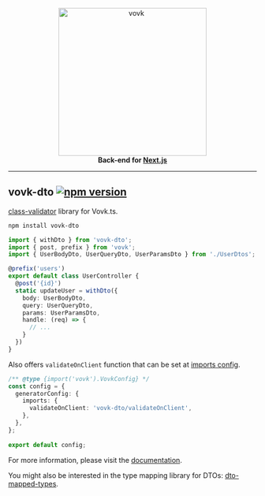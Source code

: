 <p align="center">
  <a href="https://vovk.dev">
    <picture>
      <source width="300" media="(prefers-color-scheme: dark)" srcset="https://vovk.dev/vovk-logo-white.svg">
      <source width="300" media="(prefers-color-scheme: light)" srcset="https://vovk.dev/vovk-logo.svg">
      <img width="300" alt="vovk" src="https://vovk.dev/vovk-logo.svg">
    </picture>
  </a>
  <br>
  <strong>Back-end for <a href="https://nextjs.org/">Next.js</a></strong>
</p>

---

## vovk-dto [![npm version](https://badge.fury.io/js/vovk-dto.svg)](https://www.npmjs.com/package/vovk-dto)

[class-validator](https://www.npmjs.com/package/class-validator) library for Vovk.ts.

```sh
npm install vovk-dto
```

```ts
import { withDto } from 'vovk-dto';
import { post, prefix } from 'vovk';
import { UserBodyDto, UserQueryDto, UserParamsDto } from './UserDtos';

@prefix('users')
export default class UserController {
  @post('{id}')
  static updateUser = withDto({
    body: UserBodyDto,
    query: UserQueryDto,
    params: UserParamsDto,
    handle: (req) => {
      // ...
    } 
  })
}
```

Also offers `validateOnClient` function that can be set at [imports config](https://vovk.dev/imports#validateonclient).

```ts
/** @type {import('vovk').VovkConfig} */
const config = {
  generatorConfig: {
    imports: {
      validateOnClient: 'vovk-dto/validateOnClient',
    },
  },
};
 
export default config;
```

For more information, please visit the [documentation](https://vovk.dev/validation/dto).

You might also be interested in the type mapping library for DTOs: [dto-mapped-types](https://github.com/finom/dto-mapped-types).

